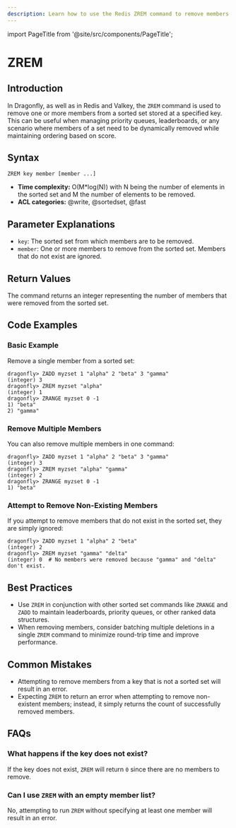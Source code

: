 ```yaml
---
description: Learn how to use the Redis ZREM command to remove members from a sorted set, plus expert tips beyond the official Redis docs.
---
```


import PageTitle from '@site/src/components/PageTitle';

# ZREM

<PageTitle title="Redis ZREM Explained (Better Than Official Docs)" />

## Introduction

In Dragonfly, as well as in Redis and Valkey, the `ZREM` command is used to remove one or more members from a sorted set stored at a specified key.
This can be useful when managing priority queues, leaderboards, or any scenario where members of a set need to be dynamically removed while maintaining ordering based on score.

## Syntax

```shell
ZREM key member [member ...]
```

- **Time complexity:** O(M\*log(N)) with N being the number of elements in the sorted set and M the number of elements to be removed.
- **ACL categories:** @write, @sortedset, @fast

## Parameter Explanations

- `key`: The sorted set from which members are to be removed.
- `member`: One or more members to remove from the sorted set. Members that do not exist are ignored.

## Return Values

The command returns an integer representing the number of members that were removed from the sorted set.

## Code Examples

### Basic Example

Remove a single member from a sorted set:

```shell
dragonfly> ZADD myzset 1 "alpha" 2 "beta" 3 "gamma"
(integer) 3
dragonfly> ZREM myzset "alpha"
(integer) 1
dragonfly> ZRANGE myzset 0 -1
1) "beta"
2) "gamma"
```

### Remove Multiple Members

You can also remove multiple members in one command:

```shell
dragonfly> ZADD myzset 1 "alpha" 2 "beta" 3 "gamma"
(integer) 3
dragonfly> ZREM myzset "alpha" "gamma"
(integer) 2
dragonfly> ZRANGE myzset 0 -1
1) "beta"
```

### Attempt to Remove Non-Existing Members

If you attempt to remove members that do not exist in the sorted set, they are simply ignored:

```shell
dragonfly> ZADD myzset 1 "alpha" 2 "beta"
(integer) 2
dragonfly> ZREM myzset "gamma" "delta"
(integer) 0  # No members were removed because "gamma" and "delta" don't exist.
```

## Best Practices

- Use `ZREM` in conjunction with other sorted set commands like `ZRANGE` and `ZADD` to maintain leaderboards, priority queues, or other ranked data structures.
- When removing members, consider batching multiple deletions in a single `ZREM` command to minimize round-trip time and improve performance.

## Common Mistakes

- Attempting to remove members from a key that is not a sorted set will result in an error.
- Expecting `ZREM` to return an error when attempting to remove non-existent members; instead, it simply returns the count of successfully removed members.

## FAQs

### What happens if the key does not exist?

If the key does not exist, `ZREM` will return `0` since there are no members to remove.

### Can I use `ZREM` with an empty member list?

No, attempting to run `ZREM` without specifying at least one member will result in an error.

